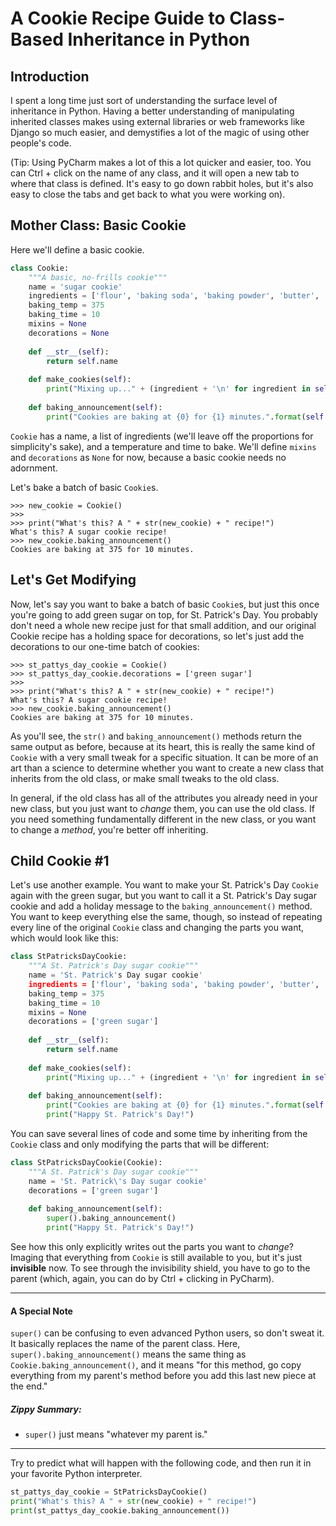 # A Cookie Recipe Guide to Class-Based Inheritance in Python 

## Introduction

I spent a long time just sort of understanding the surface level of inheritance in Python. Having a better understanding of manipulating inherited classes makes using external libraries or web frameworks like Django so much easier, and demystifies a lot of the magic of using other people's code. 

(Tip: Using PyCharm makes a lot of this a lot quicker and easier, too. You can Ctrl + click on the name of any class, and it will open a new tab to where that class is defined. It's easy to go down rabbit holes, but it's also easy to close the tabs and get back to what you were working on).


## Mother Class: Basic Cookie
Here we'll define a basic cookie.

```python
class Cookie:
	"""A basic, no-frills cookie"""
	name = 'sugar cookie'
	ingredients = ['flour', 'baking soda', 'baking powder', 'butter', 'white sugar', 'egg', 'vanilla extract']
	baking_temp = 375
	baking_time = 10
	mixins = None
	decorations = None
	
	def __str__(self):
		return self.name
		
	def make_cookies(self):
		print("Mixing up..." + (ingredient + '\n' for ingredient in self.ingredients))
		
	def baking_announcement(self):
		print("Cookies are baking at {0} for {1} minutes.".format(self.baking_temp, self.baking_time))
```
		
`Cookie` has a name, a list of ingredients (we'll leave off the proportions for simplicity's sake), and a temperature and time to bake. We'll define `mixins` and `decorations` as `None` for now, because a basic cookie needs no adornment.  

Let's bake a batch of basic `Cookie`s.
```console
>>> new_cookie = Cookie()
>>> 
>>> print("What's this? A " + str(new_cookie) + " recipe!")
What's this? A sugar cookie recipe!
>>> new_cookie.baking_announcement()
Cookies are baking at 375 for 10 minutes.
```

## Let's Get Modifying
Now, let's say you want to bake a batch of basic `Cookie`s, but just this once you're going to add green sugar on top, for St. Patrick's Day. You probably don't need a whole new recipe just for that small addition, and our original Cookie recipe has a holding space for decorations, so let's just add the decorations to our one-time batch of cookies:

```console
>>> st_pattys_day_cookie = Cookie()
>>> st_pattys_day_cookie.decorations = ['green sugar']
>>> 
>>> print("What's this? A " + str(new_cookie) + " recipe!")
What's this? A sugar cookie recipe!
>>> new_cookie.baking_announcement()
Cookies are baking at 375 for 10 minutes.

```

As you'll see, the `str()` and `baking_announcement()` methods return the same output as before, because at its heart, this is really the same kind of `Cookie` with a very small tweak for a specific situation. It can be more of an art than a science to determine whether you want to create a new class that inherits from the old class, or make small tweaks to the old class. 

In general, if the old class has all of the attributes you already need in your new class, but you just want to _change_ them, you can use the old class. If you need something fundamentally different in the new class, or you want to change a _method_, you're better off inheriting.

## Child Cookie #1
Let's use another example. You want to make your St. Patrick's Day `Cookie` again with the green sugar, but you want to call it a St. Patrick's Day sugar cookie and add a holiday message to the `baking_announcement()` method. You want to keep everything else the same, though, so instead of repeating every line of the original `Cookie` class and changing the parts you want, which would look like this:

```python
class StPatricksDayCookie:
	"""A St. Patrick's Day sugar cookie"""
	name = 'St. Patrick's Day sugar cookie'
	ingredients = ['flour', 'baking soda', 'baking powder', 'butter', 'white sugar', 'egg', 'vanilla extract']
	baking_temp = 375
	baking_time = 10
	mixins = None
	decorations = ['green sugar']
	
	def __str__(self):
		return self.name
		
	def make_cookies(self):
		print("Mixing up..." + (ingredient + '\n' for ingredient in self.ingredients))
		
	def baking_announcement(self):
		print("Cookies are baking at {0} for {1} minutes.".format(self.baking_temp, self.baking_time))
		print("Happy St. Patrick's Day!")
```

You can save several lines of code and some time by inheriting from the `Cookie` class and only modifying the parts that will be different:

```python
class StPatricksDayCookie(Cookie):
	"""A St. Patrick's Day sugar cookie"""
	name = 'St. Patrick\'s Day sugar cookie'
	decorations = ['green sugar']
	
	def baking_announcement(self):
		super().baking_announcement()
		print("Happy St. Patrick's Day!")
```		
		
See how this only explicitly writes out the parts you want to _change_? Imaging that everything from `Cookie` is still available to you, but it's just **invisible** now. To see through the invisibility shield, you have to go to the parent (which, again, you can do by Ctrl + clicking in PyCharm).

---
#### A Special Note
`super()` can be confusing to even advanced Python users, so don't sweat it. It basically replaces the name of the parent class. Here, `super().baking_announcement()` means the same thing as `Cookie.baking_announcement()`, and it means "for this method, go copy everything from my parent's method before you add this last new piece at the end."  

##### Zippy Summary:
* `super()` just means "whatever my parent is." 
---

Try to predict what will happen with the following code, and then run it in your favorite Python interpreter.

```python
st_pattys_day_cookie = StPatricksDayCookie()
print("What's this? A " + str(new_cookie) + " recipe!")
print(st_pattys_day_cookie.baking_announcement())
```
